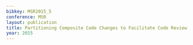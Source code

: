 ```yaml
---
bibkey: MSR2015_5
conference: MSR
layout: publication
title: Partitioning Composite Code Changes to Facilitate Code Review
year: 2015
---
```

